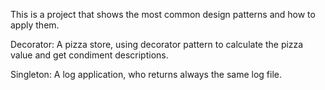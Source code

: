 This is a project that shows the most common design patterns and how to apply them.

Decorator: A pizza store, using decorator pattern to calculate the pizza value and get condiment descriptions.

Singleton: A log application, who returns always the same log file.
